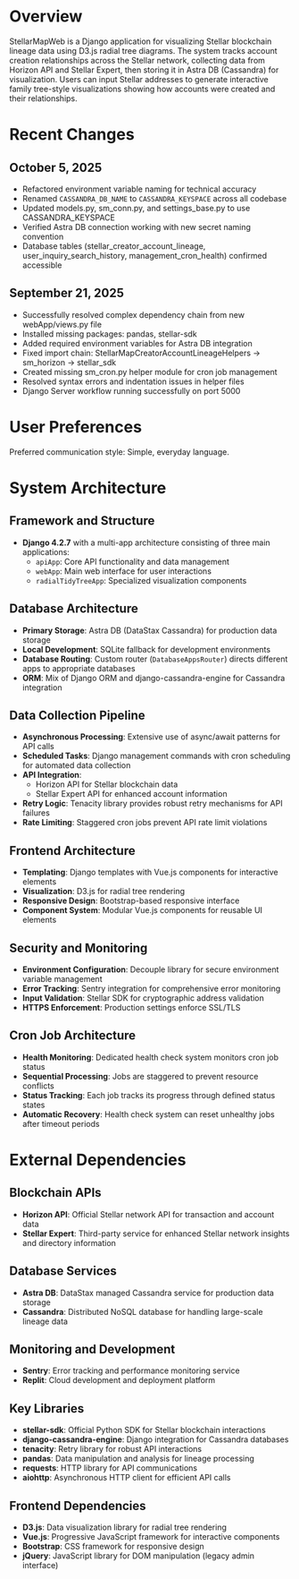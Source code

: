 # Overview

StellarMapWeb is a Django application for visualizing Stellar blockchain lineage data using D3.js radial tree diagrams. The system tracks account creation relationships across the Stellar network, collecting data from Horizon API and Stellar Expert, then storing it in Astra DB (Cassandra) for visualization. Users can input Stellar addresses to generate interactive family tree-style visualizations showing how accounts were created and their relationships.

# Recent Changes

## October 5, 2025
- Refactored environment variable naming for technical accuracy
- Renamed `CASSANDRA_DB_NAME` to `CASSANDRA_KEYSPACE` across all codebase
- Updated models.py, sm_conn.py, and settings_base.py to use CASSANDRA_KEYSPACE
- Verified Astra DB connection working with new secret naming convention
- Database tables (stellar_creator_account_lineage, user_inquiry_search_history, management_cron_health) confirmed accessible

## September 21, 2025
- Successfully resolved complex dependency chain from new webApp/views.py file
- Installed missing packages: pandas, stellar-sdk  
- Added required environment variables for Astra DB integration
- Fixed import chain: StellarMapCreatorAccountLineageHelpers → sm_horizon → stellar_sdk
- Created missing sm_cron.py helper module for cron job management
- Resolved syntax errors and indentation issues in helper files
- Django Server workflow running successfully on port 5000

# User Preferences

Preferred communication style: Simple, everyday language.

# System Architecture

## Framework and Structure
- **Django 4.2.7** with a multi-app architecture consisting of three main applications:
  - `apiApp`: Core API functionality and data management
  - `webApp`: Main web interface for user interactions
  - `radialTidyTreeApp`: Specialized visualization components

## Database Architecture
- **Primary Storage**: Astra DB (DataStax Cassandra) for production data storage
- **Local Development**: SQLite fallback for development environments
- **Database Routing**: Custom router (`DatabaseAppsRouter`) directs different apps to appropriate databases
- **ORM**: Mix of Django ORM and django-cassandra-engine for Cassandra integration

## Data Collection Pipeline
- **Asynchronous Processing**: Extensive use of async/await patterns for API calls
- **Scheduled Tasks**: Django management commands with cron scheduling for automated data collection
- **API Integration**: 
  - Horizon API for Stellar blockchain data
  - Stellar Expert API for enhanced account information
- **Retry Logic**: Tenacity library provides robust retry mechanisms for API failures
- **Rate Limiting**: Staggered cron jobs prevent API rate limit violations

## Frontend Architecture
- **Templating**: Django templates with Vue.js components for interactive elements
- **Visualization**: D3.js for radial tree rendering
- **Responsive Design**: Bootstrap-based responsive interface
- **Component System**: Modular Vue.js components for reusable UI elements

## Security and Monitoring
- **Environment Configuration**: Decouple library for secure environment variable management
- **Error Tracking**: Sentry integration for comprehensive error monitoring
- **Input Validation**: Stellar SDK for cryptographic address validation
- **HTTPS Enforcement**: Production settings enforce SSL/TLS

## Cron Job Architecture
- **Health Monitoring**: Dedicated health check system monitors cron job status
- **Sequential Processing**: Jobs are staggered to prevent resource conflicts
- **Status Tracking**: Each job tracks its progress through defined status states
- **Automatic Recovery**: Health check system can reset unhealthy jobs after timeout periods

# External Dependencies

## Blockchain APIs
- **Horizon API**: Official Stellar network API for transaction and account data
- **Stellar Expert**: Third-party service for enhanced Stellar network insights and directory information

## Database Services
- **Astra DB**: DataStax managed Cassandra service for production data storage
- **Cassandra**: Distributed NoSQL database for handling large-scale lineage data

## Monitoring and Development
- **Sentry**: Error tracking and performance monitoring service
- **Replit**: Cloud development and deployment platform

## Key Libraries
- **stellar-sdk**: Official Python SDK for Stellar blockchain interactions
- **django-cassandra-engine**: Django integration for Cassandra databases
- **tenacity**: Retry library for robust API interactions
- **pandas**: Data manipulation and analysis for lineage processing
- **requests**: HTTP library for API communications
- **aiohttp**: Asynchronous HTTP client for efficient API calls

## Frontend Dependencies
- **D3.js**: Data visualization library for radial tree rendering
- **Vue.js**: Progressive JavaScript framework for interactive components
- **Bootstrap**: CSS framework for responsive design
- **jQuery**: JavaScript library for DOM manipulation (legacy admin interface)
